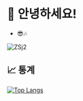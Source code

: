 
# 👋 안녕하세요! 
- 😎🎶

![ZSj2](https://github.com/user-attachments/assets/b449d690-72e4-4383-ad99-d9db7c33c6b0)


## 📈 통계

[![Top Langs](https://github-readme-stats.vercel.app/api/top-langs/?username=yohan050605)](https://github.com/anuraghazra/github-readme-stats)


<!-- <img src="https://img.shields.io/badge/뱃지-221E68?style=for-the-badge&logo뱃지예&logoColor=white"> -->


<!-- ## 🔧 기술 스택



<img src="https://img.shields.io/badge/언어-000000?style=for-the-badge&logo언어&logoColor=white">![C](https://img.shields.io/badge/c-%2300599C.svg?style=for-the-badge&logo=c&logoColor=white) ![C#](https://img.shields.io/badge/c%23-%23239120.svg?style=for-the-badge&logo=csharp&logoColor=white) ![HTML5](https://img.shields.io/badge/html5-%23E34F26.svg?style=for-the-badge&logo=html5&logoColor=white) ![CSS3](https://img.shields.io/badge/css3-%231572B6.svg?style=for-the-badge&logo=css3&logoColor=white) ![Python](https://img.shields.io/badge/python-3670A0?style=for-the-badge&logo=python&logoColor=ffdd54) ![R](https://img.shields.io/badge/r-%23276DC3.svg?style=for-the-badge&logo=r&logoColor=white) ![Java](https://img.shields.io/badge/java-%23ED8B00.svg?style=for-the-badge&logo=openjdk&logoColor=white) ![JavaScript](https://img.shields.io/badge/javascript-%23323330.svg?style=for-the-badge&logo=javascript&logoColor=%23F7DF1E)


<img src="https://img.shields.io/badge/프레임워크-000000?style=for-the-badge&logo언어&logoColor=white">![Flutter](https://img.shields.io/badge/Flutter-%2302569B.svg?style=for-the-badge&logo=Flutter&logoColor=white) ![OpenCV](https://img.shields.io/badge/opencv-%23white.svg?style=for-the-badge&logo=opencv&logoColor=white)


<img src="https://img.shields.io/badge/도구-000000?style=for-the-badge&logo언어&logoColor=white"> ![Eclipse](https://img.shields.io/badge/Eclipse-FE7A16.svg?style=for-the-badge&logo=Eclipse&logoColor=white) ![Android Studio](https://img.shields.io/badge/android%20studio-346ac1?style=for-the-badge&logo=android%20studio&logoColor=white) ![Switch](https://img.shields.io/badge/Switch-E60012?style=for-the-badge&logo=nintendo-switch&logoColor=white)

## 🌱 현재 배우고 있는 것



## 🧸 About ME
- 클라이밍, 요가 🧗‍♀️🧘‍♀️
- Rock 🎸
- 야구관람⚾

## 📫 연락처

- **이메일**: [seyoung0314@gamil.com]
- **인스타그램**: [https://yourblog.com]



## 🎉 프로젝트

여기에서 몇 가지 개인 프로젝트를 소개합니다:

- [프로젝트 1](https://github.com/yourusername/project1): 간단한 설명
- [프로젝트 2](https://github.com/yourusername/project2): 간단한 설명

--- -->


